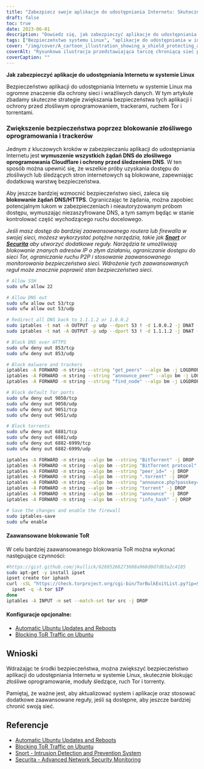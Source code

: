 ```yaml
---
title: "Zabezpiecz swoje aplikacje do udostępniania Internetu: Skuteczne środki zwiększające ochronę"
draft: false
toc: true
date: 2023-06-01
description: "Dowiedz się, jak zabezpieczyć aplikacje do udostępniania Internetu w systemie Linux za pomocą zaawansowanych środków blokowania złośliwego oprogramowania, modułów śledzących, ruchu Tor i torrentów."
tags: ["Bezpieczeństwo systemu Linux", "aplikacje do udostępniania w internecie", "ochrona przed złośliwym oprogramowaniem", "blokowanie trackera", "Blokowanie ruchu Tor", "zapobieganie torrentom", "bezpieczeństwo sieci", "Snort", "Securita", "Ochrona DNS", "zaawansowane reguły zapory", "Aktualizacje Ubuntu", "automatyczne aktualizacje", "monitorowanie sieci", "cyberbezpieczeństwo", "Bezpieczeństwo internetowe w systemie Linux", "Bezpieczeństwo aplikacji Linux", "Blokowanie złośliwego oprogramowania", "Zapobieganie ruchowi Tor", "ochrona torrentów", "zapora sieciowa", "Bezpieczeństwo sieci Linux", "Bezpieczne udostępnianie Internetu", "Ochrona DNS w systemie Linux", "zaawansowane bezpieczeństwo sieci", "Aktualizacje systemu Linux", "narzędzia do monitorowania sieci", "Środki cyberbezpieczeństwa systemu Linux", "Praktyki bezpieczeństwa systemu Linux"]
cover: "/img/cover/A_cartoon_illustration_showing_a_shield_protecting_a_network.png"
coverAlt: "Rysunkowa ilustracja przedstawiająca tarczę chroniącą sieć połączonych urządzeń przed złośliwymi zagrożeniami."
coverCaption: ""
---
```


**Jak zabezpieczyć aplikacje do udostępniania Internetu w systemie Linux**

Bezpieczeństwo aplikacji do udostępniania Internetu w systemie Linux ma ogromne znaczenie dla ochrony sieci i wrażliwych danych. W tym artykule zbadamy skuteczne strategie zwiększania bezpieczeństwa tych aplikacji i ochrony przed złośliwym oprogramowaniem, trackerami, ruchem Tor i torrentami.

### Zwiększenie bezpieczeństwa poprzez blokowanie złośliwego oprogramowania i trackerów

Jednym z kluczowych kroków w zabezpieczaniu aplikacji do udostępniania Internetu jest **wymuszenie wszystkich żądań DNS do złośliwego oprogramowania Cloudflare i ochrony przed śledzeniem DNS**. W ten sposób można upewnić się, że wszelkie próby uzyskania dostępu do złośliwych lub śledzących stron internetowych są blokowane, zapewniając dodatkową warstwę bezpieczeństwa.

Aby jeszcze bardziej wzmocnić bezpieczeństwo sieci, zaleca się **blokowanie żądań DNS/HTTPS**. Ograniczając te żądania, można zapobiec potencjalnym lukom w zabezpieczeniach i nieautoryzowanym próbom dostępu, wymuszając niezaszyfrowane DNS, a tym samym będąc w stanie kontrolować część wychodzącego ruchu docelowego.

*Jeśli masz dostęp do bardziej zaawansowanego routera lub firewalla w swojej sieci, możesz wykorzystać potężne narzędzia, takie jak [**Snort**](https://www.snort.org/) or [**Securita**](https://www.securita.io/) aby utworzyć dodatkowe reguły. Narzędzia te umożliwiają blokowanie znanych adresów IP o złym działaniu, ograniczanie dostępu do sieci Tor, ograniczanie ruchu P2P i stosowanie zaawansowanego monitorowania bezpieczeństwa sieci. Wdrożenie tych zaawansowanych reguł może znacznie poprawić stan bezpieczeństwa sieci*.

```bash
# Allow SSH
sudo ufw allow 22

# Allow DNS out
sudo ufw allow out 53/tcp
sudo ufw allow out 53/udp

# Redirect all DNS back to 1.1.1.2 or 1.0.0.2
sudo iptables -t nat -A OUTPUT -p udp --dport 53 ! -d 1.0.0.2 -j DNAT --to-destination 1.1.1.2
sudo iptables -t nat -A OUTPUT -p udp --dport 53 ! -d 1.1.1.2 -j DNAT --to-destination 1.0.0.2

# Block DNS over HTTPS
sudo ufw deny out 853/tcp
sudo ufw deny out 853/udp 

# Block malware and trackers
iptables -A FORWARD -m string --string "get_peers" --algo bm -j LOGDROP
iptables -A FORWARD -m string --string "announce_peer" --algo bm -j LOGDROP
iptables -A FORWARD -m string --string "find_node" --algo bm -j LOGDROP

# Block default Tor ports
sudo ufw deny out 9050/tcp
sudo ufw deny out 9050/udp
sudo ufw deny out 9051/tcp
sudo ufw deny out 9051/udp

# Block torrents
sudo ufw deny out 6881/tcp
sudo ufw deny out 6881/udp
sudo ufw deny out 6882-6999/tcp
sudo ufw deny out 6882-6999/udp

iptables -A FORWARD -m string --algo bm --string "BitTorrent" -j DROP
iptables -A FORWARD -m string --algo bm --string "BitTorrent protocol" -j DROP
iptables -A FORWARD -m string --algo bm --string "peer_id=" -j DROP
iptables -A FORWARD -m string --algo bm --string ".torrent" -j DROP
iptables -A FORWARD -m string --algo bm --string "announce.php?passkey=" -j DROP
iptables -A FORWARD -m string --algo bm --string "torrent" -j DROP
iptables -A FORWARD -m string --algo bm --string "announce" -j DROP
iptables -A FORWARD -m string --algo bm --string "info_hash" -j DROP

# Save the changes and enable the firewall
sudo iptables-save
sudo ufw enable
```

#### Zaawansowane blokowanie ToR
W celu bardziej zaawansowanego blokowania ToR można wykonać następujące czynności:
```bash
#https://gist.github.com/jkullick/62695266273608a968d0d7d03a2c4185
sudo apt-get -y install ipset
ipset create tor iphash
curl -sSL "https://check.torproject.org/cgi-bin/TorBulkExitList.py?ip=$(curl icanhazip.com)" | sed '/^#/d' | while read IP; do
  ipset -q -A tor $IP
done
iptables -A INPUT -m set --match-set tor src -j DROP
```

#### Konfiguracje opcjonalne:
- [Automatic Ubuntu Updates and Reboots](https://www.cyberciti.biz/faq/set-up-automatic-unattended-updates-for-ubuntu-20-04/)
- [Blocking ToR Traffic on Ubuntu](https://serverfault.com/questions/1106645/blocking-tor-traffic-with-postfix-or-fail2ban-on-mailserver)

## Wnioski

Wdrażając te środki bezpieczeństwa, można zwiększyć bezpieczeństwo aplikacji do udostępniania Internetu w systemie Linux, skutecznie blokując złośliwe oprogramowanie, moduły śledzące, ruch Tor i torrenty.

Pamiętaj, że ważne jest, aby aktualizować system i aplikacje oraz stosować dodatkowe zaawansowane reguły, jeśli są dostępne, aby jeszcze bardziej chronić swoją sieć.

## Referencje

- [Automatic Ubuntu Updates and Reboots](https://www.cyberciti.biz/faq/set-up-automatic-unattended-updates-for-ubuntu-20-04/)
- [Blocking ToR Traffic on Ubuntu](https://serverfault.com/questions/1106645/blocking-tor-traffic-with-postfix-or-fail2ban-on-mailserver)
- [Snort - Intrusion Detection and Prevention System](https://www.snort.org/)
- [Securita - Advanced Network Security Monitoring](https://www.securita.io/)
